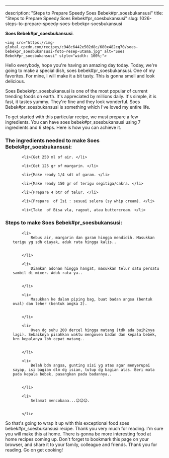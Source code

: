 ---
description: "Steps to Prepare Speedy Soes Bebek#pr_soesbukansusi"
title: "Steps to Prepare Speedy Soes Bebek#pr_soesbukansusi"
slug: 1026-steps-to-prepare-speedy-soes-bebekpr-soesbukansusi

<p>
	<strong>Soes Bebek#pr_soesbukansusi</strong>. 
	
</p>
<p>
	
	<img src="https://img-global.cpcdn.com/recipes/c948c6442e502d8c/680x482cq70/soes-bebekpr_soesbukansusi-foto-resep-utama.jpg" alt="Soes Bebek#pr_soesbukansusi" style="width: 100%;">
	
	
</p>
<p>
	Hello everybody, hope you're having an amazing day today. Today, we're going to make a special dish, soes bebek#pr_soesbukansusi. One of my favorites. For mine, I will make it a bit tasty. This is gonna smell and look delicious.
</p>
	
<p>
	
</p>
<p>
	Soes Bebek#pr_soesbukansusi is one of the most popular of current trending foods on earth. It's appreciated by millions daily. It's simple, it is fast, it tastes yummy. They're fine and they look wonderful. Soes Bebek#pr_soesbukansusi is something which I've loved my entire life.
</p>

<p>
To get started with this particular recipe, we must prepare a few ingredients. You can have soes bebek#pr_soesbukansusi using 7 ingredients and 6 steps. Here is how you can achieve it.
</p>

<h3>The ingredients needed to make Soes Bebek#pr_soesbukansusi:</h3>

<ol>
	
		<li>{Get 250 ml of air. </li>
	
		<li>{Get 125 gr of margarin. </li>
	
		<li>{Make ready 1/4 sdt of garam. </li>
	
		<li>{Make ready 150 gr of terigu segitiga/cakra. </li>
	
		<li>{Prepare 4 btr of telur. </li>
	
		<li>{Prepare  of Isi : sesuai selera (sy whip cream). </li>
	
		<li>{Take  of Bisa vla, ragout, atau buttercream. </li>
	
</ol>
<p>
	
</p>

<h3>Steps to make Soes Bebek#pr_soesbukansusi:</h3>

<ol>
	
		<li>
			Rebus air, margarin dan garam hingga mendidih. Masukkan terigu yg sdh diayak, aduk rata hingga kalis..
			
			
		</li>
	
		<li>
			Diamkan adonan hingga hangat, masukkan telur satu persatu sambil di mixer. Aduk rata ya..
			
			
		</li>
	
		<li>
			Masukkan ke dalam piping bag, buat badan angsa (bentuk oval) dan leher (bentuk angka 2).
			
			
		</li>
	
		<li>
			Oven dg suhu 200 dercel hingga matang (tdk ada buih2nya lagi). Sebaiknya pisahkan waktu mengoven badan dan kepala bebek, krn kepalanya lbh cepat matang..
			
			
		</li>
	
		<li>
			Belah bdn angsa, gunting sisi yg atas agar menyerupai sayap, isi bagian dlm dg isian, tutup dg bagian atas. Beri mata pada kepala bebek, pasangkan pada badannya..
			
			
		</li>
	
		<li>
			Selamat mencobaaa...😉😉😉.
			
			
		</li>
	
</ol>

<p>
	
</p>

<p>
	So that's going to wrap it up with this exceptional food soes bebek#pr_soesbukansusi recipe. Thank you very much for reading. I'm sure you will make this at home. There is gonna be more interesting food at home recipes coming up. Don't forget to bookmark this page on your browser, and share it to your family, colleague and friends. Thank you for reading. Go on get cooking!
</p>
